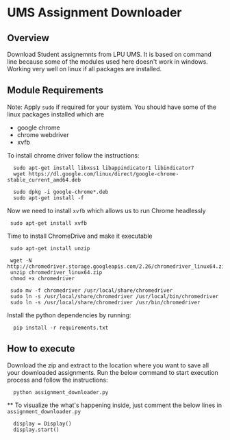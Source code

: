 # UMS Assignment Downloader

## Overview
Download Student assignemnts from LPU UMS. It is based on command line because some of the modules used here doesn't work in windows. Working very well on linux if all packages are installed.

## Module Requirements
Note: Apply ```sudo``` if required for your system.
You should have some of the linux packages installed which are
- google chrome
- chrome webdriver
- xvfb

To install chrome driver follow the instructions:
```
  sudo apt-get install libxss1 libappindicator1 libindicator7
  wget https://dl.google.com/linux/direct/google-chrome-stable_current_amd64.deb

  sudo dpkg -i google-chrome*.deb
  sudo apt-get install -f
 ```
 Now we need to install ```xvfb``` which allows us to run Chrome headlessly
 ```
  sudo apt-get install xvfb
 ```
 Time to install ChromeDrive and make it executable
 ```
  sudo apt-get install unzip

  wget -N http://chromedriver.storage.googleapis.com/2.26/chromedriver_linux64.zip
  unzip chromedriver_linux64.zip
  chmod +x chromedriver

  sudo mv -f chromedriver /usr/local/share/chromedriver
  sudo ln -s /usr/local/share/chromedriver /usr/local/bin/chromedriver
  sudo ln -s /usr/local/share/chromedriver /usr/bin/chromedriver
 ```
  Install the python dependencies by running:

```
  pip install -r requirements.txt
```
## How to execute
Download the zip and extract to the location where you want to save all your downloaded assignments. 
Run the below command to start execution process and follow the instructions:
```
  python assignment_downloader.py
  ```
** To visualize the what's happening inside, just comment the below lines in  ``` assignment_downloader.py ```
```
  display = Display()
  display.start()
```
